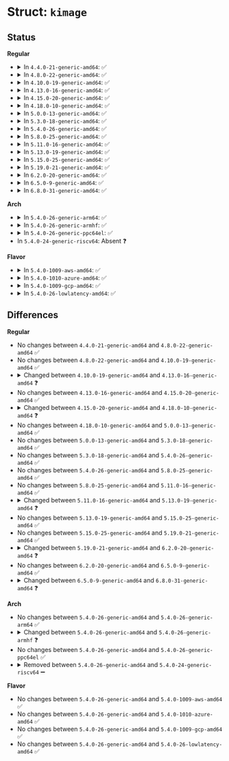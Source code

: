 # Struct: <code>kimage</code>

## Status
<b>Regular</b>
<ul>
<li>
<details>
<summary>In <code>4.4.0-21-generic-amd64</code>: ✅</summary>

```c
struct kimage {
    kimage_entry_t head;
    kimage_entry_t * entry;
    kimage_entry_t * last_entry;
    long unsigned int start;
    struct page * control_code_page;
    struct page * swap_page;
    long unsigned int nr_segments;
    struct kexec_segment[16] segment;
    struct list_head control_pages;
    struct list_head dest_pages;
    struct list_head unusable_pages;
    long unsigned int control_page;
    unsigned int type;
    unsigned int preserve_context;
    unsigned int file_mode;
    struct kimage_arch arch;
    void * kernel_buf;
    long unsigned int kernel_buf_len;
    void * initrd_buf;
    long unsigned int initrd_buf_len;
    char * cmdline_buf;
    long unsigned int cmdline_buf_len;
    struct kexec_file_ops * fops;
    void * image_loader_data;
    struct purgatory_info purgatory_info;
}
```
</details>
</li>
<li>
<details>
<summary>In <code>4.8.0-22-generic-amd64</code>: ✅</summary>

```c
struct kimage {
    kimage_entry_t head;
    kimage_entry_t * entry;
    kimage_entry_t * last_entry;
    long unsigned int start;
    struct page * control_code_page;
    struct page * swap_page;
    long unsigned int nr_segments;
    struct kexec_segment[16] segment;
    struct list_head control_pages;
    struct list_head dest_pages;
    struct list_head unusable_pages;
    long unsigned int control_page;
    unsigned int type;
    unsigned int preserve_context;
    unsigned int file_mode;
    struct kimage_arch arch;
    void * kernel_buf;
    long unsigned int kernel_buf_len;
    void * initrd_buf;
    long unsigned int initrd_buf_len;
    char * cmdline_buf;
    long unsigned int cmdline_buf_len;
    struct kexec_file_ops * fops;
    void * image_loader_data;
    struct purgatory_info purgatory_info;
}
```
</details>
</li>
<li>
<details>
<summary>In <code>4.10.0-19-generic-amd64</code>: ✅</summary>

```c
struct kimage {
    kimage_entry_t head;
    kimage_entry_t * entry;
    kimage_entry_t * last_entry;
    long unsigned int start;
    struct page * control_code_page;
    struct page * swap_page;
    long unsigned int nr_segments;
    struct kexec_segment[16] segment;
    struct list_head control_pages;
    struct list_head dest_pages;
    struct list_head unusable_pages;
    long unsigned int control_page;
    unsigned int type;
    unsigned int preserve_context;
    unsigned int file_mode;
    struct kimage_arch arch;
    void * kernel_buf;
    long unsigned int kernel_buf_len;
    void * initrd_buf;
    long unsigned int initrd_buf_len;
    char * cmdline_buf;
    long unsigned int cmdline_buf_len;
    struct kexec_file_ops * fops;
    void * image_loader_data;
    struct purgatory_info purgatory_info;
}
```
</details>
</li>
<li>
<details>
<summary>In <code>4.13.0-16-generic-amd64</code>: ✅</summary>

```c
struct kimage {
    kimage_entry_t head;
    kimage_entry_t * entry;
    kimage_entry_t * last_entry;
    long unsigned int start;
    struct page * control_code_page;
    struct page * swap_page;
    void * vmcoreinfo_data_copy;
    long unsigned int nr_segments;
    struct kexec_segment[16] segment;
    struct list_head control_pages;
    struct list_head dest_pages;
    struct list_head unusable_pages;
    long unsigned int control_page;
    unsigned int type;
    unsigned int preserve_context;
    unsigned int file_mode;
    struct kimage_arch arch;
    void * kernel_buf;
    long unsigned int kernel_buf_len;
    void * initrd_buf;
    long unsigned int initrd_buf_len;
    char * cmdline_buf;
    long unsigned int cmdline_buf_len;
    struct kexec_file_ops * fops;
    void * image_loader_data;
    struct purgatory_info purgatory_info;
}
```
</details>
</li>
<li>
<details>
<summary>In <code>4.15.0-20-generic-amd64</code>: ✅</summary>

```c
struct kimage {
    kimage_entry_t head;
    kimage_entry_t * entry;
    kimage_entry_t * last_entry;
    long unsigned int start;
    struct page * control_code_page;
    struct page * swap_page;
    void * vmcoreinfo_data_copy;
    long unsigned int nr_segments;
    struct kexec_segment[16] segment;
    struct list_head control_pages;
    struct list_head dest_pages;
    struct list_head unusable_pages;
    long unsigned int control_page;
    unsigned int type;
    unsigned int preserve_context;
    unsigned int file_mode;
    struct kimage_arch arch;
    void * kernel_buf;
    long unsigned int kernel_buf_len;
    void * initrd_buf;
    long unsigned int initrd_buf_len;
    char * cmdline_buf;
    long unsigned int cmdline_buf_len;
    struct kexec_file_ops * fops;
    void * image_loader_data;
    struct purgatory_info purgatory_info;
}
```
</details>
</li>
<li>
<details>
<summary>In <code>4.18.0-10-generic-amd64</code>: ✅</summary>

```c
struct kimage {
    kimage_entry_t head;
    kimage_entry_t * entry;
    kimage_entry_t * last_entry;
    long unsigned int start;
    struct page * control_code_page;
    struct page * swap_page;
    void * vmcoreinfo_data_copy;
    long unsigned int nr_segments;
    struct kexec_segment[16] segment;
    struct list_head control_pages;
    struct list_head dest_pages;
    struct list_head unusable_pages;
    long unsigned int control_page;
    unsigned int type;
    unsigned int preserve_context;
    unsigned int file_mode;
    struct kimage_arch arch;
    void * kernel_buf;
    long unsigned int kernel_buf_len;
    void * initrd_buf;
    long unsigned int initrd_buf_len;
    char * cmdline_buf;
    long unsigned int cmdline_buf_len;
    const struct kexec_file_ops * fops;
    void * image_loader_data;
    struct purgatory_info purgatory_info;
}
```
</details>
</li>
<li>
<details>
<summary>In <code>5.0.0-13-generic-amd64</code>: ✅</summary>

```c
struct kimage {
    kimage_entry_t head;
    kimage_entry_t * entry;
    kimage_entry_t * last_entry;
    long unsigned int start;
    struct page * control_code_page;
    struct page * swap_page;
    void * vmcoreinfo_data_copy;
    long unsigned int nr_segments;
    struct kexec_segment[16] segment;
    struct list_head control_pages;
    struct list_head dest_pages;
    struct list_head unusable_pages;
    long unsigned int control_page;
    unsigned int type;
    unsigned int preserve_context;
    unsigned int file_mode;
    struct kimage_arch arch;
    void * kernel_buf;
    long unsigned int kernel_buf_len;
    void * initrd_buf;
    long unsigned int initrd_buf_len;
    char * cmdline_buf;
    long unsigned int cmdline_buf_len;
    const struct kexec_file_ops * fops;
    void * image_loader_data;
    struct purgatory_info purgatory_info;
}
```
</details>
</li>
<li>
<details>
<summary>In <code>5.3.0-18-generic-amd64</code>: ✅</summary>

```c
struct kimage {
    kimage_entry_t head;
    kimage_entry_t * entry;
    kimage_entry_t * last_entry;
    long unsigned int start;
    struct page * control_code_page;
    struct page * swap_page;
    void * vmcoreinfo_data_copy;
    long unsigned int nr_segments;
    struct kexec_segment[16] segment;
    struct list_head control_pages;
    struct list_head dest_pages;
    struct list_head unusable_pages;
    long unsigned int control_page;
    unsigned int type;
    unsigned int preserve_context;
    unsigned int file_mode;
    struct kimage_arch arch;
    void * kernel_buf;
    long unsigned int kernel_buf_len;
    void * initrd_buf;
    long unsigned int initrd_buf_len;
    char * cmdline_buf;
    long unsigned int cmdline_buf_len;
    const struct kexec_file_ops * fops;
    void * image_loader_data;
    struct purgatory_info purgatory_info;
}
```
</details>
</li>
<li>
<details>
<summary>In <code>5.4.0-26-generic-amd64</code>: ✅</summary>

```c
struct kimage {
    kimage_entry_t head;
    kimage_entry_t * entry;
    kimage_entry_t * last_entry;
    long unsigned int start;
    struct page * control_code_page;
    struct page * swap_page;
    void * vmcoreinfo_data_copy;
    long unsigned int nr_segments;
    struct kexec_segment[16] segment;
    struct list_head control_pages;
    struct list_head dest_pages;
    struct list_head unusable_pages;
    long unsigned int control_page;
    unsigned int type;
    unsigned int preserve_context;
    unsigned int file_mode;
    struct kimage_arch arch;
    void * kernel_buf;
    long unsigned int kernel_buf_len;
    void * initrd_buf;
    long unsigned int initrd_buf_len;
    char * cmdline_buf;
    long unsigned int cmdline_buf_len;
    const struct kexec_file_ops * fops;
    void * image_loader_data;
    struct purgatory_info purgatory_info;
}
```
</details>
</li>
<li>
<details>
<summary>In <code>5.8.0-25-generic-amd64</code>: ✅</summary>

```c
struct kimage {
    kimage_entry_t head;
    kimage_entry_t * entry;
    kimage_entry_t * last_entry;
    long unsigned int start;
    struct page * control_code_page;
    struct page * swap_page;
    void * vmcoreinfo_data_copy;
    long unsigned int nr_segments;
    struct kexec_segment[16] segment;
    struct list_head control_pages;
    struct list_head dest_pages;
    struct list_head unusable_pages;
    long unsigned int control_page;
    unsigned int type;
    unsigned int preserve_context;
    unsigned int file_mode;
    struct kimage_arch arch;
    void * kernel_buf;
    long unsigned int kernel_buf_len;
    void * initrd_buf;
    long unsigned int initrd_buf_len;
    char * cmdline_buf;
    long unsigned int cmdline_buf_len;
    const struct kexec_file_ops * fops;
    void * image_loader_data;
    struct purgatory_info purgatory_info;
}
```
</details>
</li>
<li>
<details>
<summary>In <code>5.11.0-16-generic-amd64</code>: ✅</summary>

```c
struct kimage {
    kimage_entry_t head;
    kimage_entry_t * entry;
    kimage_entry_t * last_entry;
    long unsigned int start;
    struct page * control_code_page;
    struct page * swap_page;
    void * vmcoreinfo_data_copy;
    long unsigned int nr_segments;
    struct kexec_segment[16] segment;
    struct list_head control_pages;
    struct list_head dest_pages;
    struct list_head unusable_pages;
    long unsigned int control_page;
    unsigned int type;
    unsigned int preserve_context;
    unsigned int file_mode;
    struct kimage_arch arch;
    void * kernel_buf;
    long unsigned int kernel_buf_len;
    void * initrd_buf;
    long unsigned int initrd_buf_len;
    char * cmdline_buf;
    long unsigned int cmdline_buf_len;
    const struct kexec_file_ops * fops;
    void * image_loader_data;
    struct purgatory_info purgatory_info;
}
```
</details>
</li>
<li>
<details>
<summary>In <code>5.13.0-19-generic-amd64</code>: ✅</summary>

```c
struct kimage {
    kimage_entry_t head;
    kimage_entry_t * entry;
    kimage_entry_t * last_entry;
    long unsigned int start;
    struct page * control_code_page;
    struct page * swap_page;
    void * vmcoreinfo_data_copy;
    long unsigned int nr_segments;
    struct kexec_segment[16] segment;
    struct list_head control_pages;
    struct list_head dest_pages;
    struct list_head unusable_pages;
    long unsigned int control_page;
    unsigned int type;
    unsigned int preserve_context;
    unsigned int file_mode;
    struct kimage_arch arch;
    void * kernel_buf;
    long unsigned int kernel_buf_len;
    void * initrd_buf;
    long unsigned int initrd_buf_len;
    char * cmdline_buf;
    long unsigned int cmdline_buf_len;
    const struct kexec_file_ops * fops;
    void * image_loader_data;
    struct purgatory_info purgatory_info;
    void * elf_headers;
    long unsigned int elf_headers_sz;
    long unsigned int elf_load_addr;
}
```
</details>
</li>
<li>
<details>
<summary>In <code>5.15.0-25-generic-amd64</code>: ✅</summary>

```c
struct kimage {
    kimage_entry_t head;
    kimage_entry_t * entry;
    kimage_entry_t * last_entry;
    long unsigned int start;
    struct page * control_code_page;
    struct page * swap_page;
    void * vmcoreinfo_data_copy;
    long unsigned int nr_segments;
    struct kexec_segment[16] segment;
    struct list_head control_pages;
    struct list_head dest_pages;
    struct list_head unusable_pages;
    long unsigned int control_page;
    unsigned int type;
    unsigned int preserve_context;
    unsigned int file_mode;
    struct kimage_arch arch;
    void * kernel_buf;
    long unsigned int kernel_buf_len;
    void * initrd_buf;
    long unsigned int initrd_buf_len;
    char * cmdline_buf;
    long unsigned int cmdline_buf_len;
    const struct kexec_file_ops * fops;
    void * image_loader_data;
    struct purgatory_info purgatory_info;
    void * elf_headers;
    long unsigned int elf_headers_sz;
    long unsigned int elf_load_addr;
}
```
</details>
</li>
<li>
<details>
<summary>In <code>5.19.0-21-generic-amd64</code>: ✅</summary>

```c
struct kimage {
    kimage_entry_t head;
    kimage_entry_t * entry;
    kimage_entry_t * last_entry;
    long unsigned int start;
    struct page * control_code_page;
    struct page * swap_page;
    void * vmcoreinfo_data_copy;
    long unsigned int nr_segments;
    struct kexec_segment[16] segment;
    struct list_head control_pages;
    struct list_head dest_pages;
    struct list_head unusable_pages;
    long unsigned int control_page;
    unsigned int type;
    unsigned int preserve_context;
    unsigned int file_mode;
    struct kimage_arch arch;
    void * kernel_buf;
    long unsigned int kernel_buf_len;
    void * initrd_buf;
    long unsigned int initrd_buf_len;
    char * cmdline_buf;
    long unsigned int cmdline_buf_len;
    const struct kexec_file_ops * fops;
    void * image_loader_data;
    struct purgatory_info purgatory_info;
    void * elf_headers;
    long unsigned int elf_headers_sz;
    long unsigned int elf_load_addr;
}
```
</details>
</li>
<li>
<details>
<summary>In <code>6.2.0-20-generic-amd64</code>: ✅</summary>

```c
struct kimage {
    kimage_entry_t head;
    kimage_entry_t * entry;
    kimage_entry_t * last_entry;
    long unsigned int start;
    struct page * control_code_page;
    struct page * swap_page;
    void * vmcoreinfo_data_copy;
    long unsigned int nr_segments;
    struct kexec_segment[16] segment;
    struct list_head control_pages;
    struct list_head dest_pages;
    struct list_head unusable_pages;
    long unsigned int control_page;
    unsigned int type;
    unsigned int preserve_context;
    unsigned int file_mode;
    struct kimage_arch arch;
    void * kernel_buf;
    long unsigned int kernel_buf_len;
    void * initrd_buf;
    long unsigned int initrd_buf_len;
    char * cmdline_buf;
    long unsigned int cmdline_buf_len;
    const struct kexec_file_ops * fops;
    void * image_loader_data;
    struct purgatory_info purgatory_info;
    void * ima_buffer;
    phys_addr_t ima_buffer_addr;
    size_t ima_buffer_size;
    void * elf_headers;
    long unsigned int elf_headers_sz;
    long unsigned int elf_load_addr;
}
```
</details>
</li>
<li>
<details>
<summary>In <code>6.5.0-9-generic-amd64</code>: ✅</summary>

```c
struct kimage {
    kimage_entry_t head;
    kimage_entry_t * entry;
    kimage_entry_t * last_entry;
    long unsigned int start;
    struct page * control_code_page;
    struct page * swap_page;
    void * vmcoreinfo_data_copy;
    long unsigned int nr_segments;
    struct kexec_segment[16] segment;
    struct list_head control_pages;
    struct list_head dest_pages;
    struct list_head unusable_pages;
    long unsigned int control_page;
    unsigned int type;
    unsigned int preserve_context;
    unsigned int file_mode;
    struct kimage_arch arch;
    void * kernel_buf;
    long unsigned int kernel_buf_len;
    void * initrd_buf;
    long unsigned int initrd_buf_len;
    char * cmdline_buf;
    long unsigned int cmdline_buf_len;
    const struct kexec_file_ops * fops;
    void * image_loader_data;
    struct purgatory_info purgatory_info;
    void * ima_buffer;
    phys_addr_t ima_buffer_addr;
    size_t ima_buffer_size;
    void * elf_headers;
    long unsigned int elf_headers_sz;
    long unsigned int elf_load_addr;
}
```
</details>
</li>
<li>
<details>
<summary>In <code>6.8.0-31-generic-amd64</code>: ✅</summary>

```c
struct kimage {
    kimage_entry_t head;
    kimage_entry_t * entry;
    kimage_entry_t * last_entry;
    long unsigned int start;
    struct page * control_code_page;
    struct page * swap_page;
    void * vmcoreinfo_data_copy;
    long unsigned int nr_segments;
    struct kexec_segment[16] segment;
    struct list_head control_pages;
    struct list_head dest_pages;
    struct list_head unusable_pages;
    long unsigned int control_page;
    unsigned int type;
    unsigned int preserve_context;
    unsigned int file_mode;
    unsigned int update_elfcorehdr;
    struct kimage_arch arch;
    void * kernel_buf;
    long unsigned int kernel_buf_len;
    void * initrd_buf;
    long unsigned int initrd_buf_len;
    char * cmdline_buf;
    long unsigned int cmdline_buf_len;
    const struct kexec_file_ops * fops;
    void * image_loader_data;
    struct purgatory_info purgatory_info;
    int hp_action;
    int elfcorehdr_index;
    bool elfcorehdr_updated;
    void * ima_buffer;
    phys_addr_t ima_buffer_addr;
    size_t ima_buffer_size;
    void * elf_headers;
    long unsigned int elf_headers_sz;
    long unsigned int elf_load_addr;
}
```
</details>
</li>
</ul>
<b>Arch</b>
<ul>
<li>
<details>
<summary>In <code>5.4.0-26-generic-arm64</code>: ✅</summary>

```c
struct kimage {
    kimage_entry_t head;
    kimage_entry_t * entry;
    kimage_entry_t * last_entry;
    long unsigned int start;
    struct page * control_code_page;
    struct page * swap_page;
    void * vmcoreinfo_data_copy;
    long unsigned int nr_segments;
    struct kexec_segment[16] segment;
    struct list_head control_pages;
    struct list_head dest_pages;
    struct list_head unusable_pages;
    long unsigned int control_page;
    unsigned int type;
    unsigned int preserve_context;
    unsigned int file_mode;
    struct kimage_arch arch;
    void * kernel_buf;
    long unsigned int kernel_buf_len;
    void * initrd_buf;
    long unsigned int initrd_buf_len;
    char * cmdline_buf;
    long unsigned int cmdline_buf_len;
    const struct kexec_file_ops * fops;
    void * image_loader_data;
    struct purgatory_info purgatory_info;
}
```
</details>
</li>
<li>
<details>
<summary>In <code>5.4.0-26-generic-armhf</code>: ✅</summary>

```c
struct kimage {
    kimage_entry_t head;
    kimage_entry_t * entry;
    kimage_entry_t * last_entry;
    long unsigned int start;
    struct page * control_code_page;
    struct page * swap_page;
    void * vmcoreinfo_data_copy;
    long unsigned int nr_segments;
    struct kexec_segment[16] segment;
    struct list_head control_pages;
    struct list_head dest_pages;
    struct list_head unusable_pages;
    long unsigned int control_page;
    unsigned int type;
    unsigned int preserve_context;
    unsigned int file_mode;
    struct kimage_arch arch;
}
```
</details>
</li>
<li>
<details>
<summary>In <code>5.4.0-26-generic-ppc64el</code>: ✅</summary>

```c
struct kimage {
    kimage_entry_t head;
    kimage_entry_t * entry;
    kimage_entry_t * last_entry;
    long unsigned int start;
    struct page * control_code_page;
    struct page * swap_page;
    void * vmcoreinfo_data_copy;
    long unsigned int nr_segments;
    struct kexec_segment[16] segment;
    struct list_head control_pages;
    struct list_head dest_pages;
    struct list_head unusable_pages;
    long unsigned int control_page;
    unsigned int type;
    unsigned int preserve_context;
    unsigned int file_mode;
    struct kimage_arch arch;
    void * kernel_buf;
    long unsigned int kernel_buf_len;
    void * initrd_buf;
    long unsigned int initrd_buf_len;
    char * cmdline_buf;
    long unsigned int cmdline_buf_len;
    const struct kexec_file_ops * fops;
    void * image_loader_data;
    struct purgatory_info purgatory_info;
}
```
</details>
</li>
<li>
In <code>5.4.0-24-generic-riscv64</code>: Absent ❓
</li>
</ul>
<b>Flavor</b>
<ul>
<li>
<details>
<summary>In <code>5.4.0-1009-aws-amd64</code>: ✅</summary>

```c
struct kimage {
    kimage_entry_t head;
    kimage_entry_t * entry;
    kimage_entry_t * last_entry;
    long unsigned int start;
    struct page * control_code_page;
    struct page * swap_page;
    void * vmcoreinfo_data_copy;
    long unsigned int nr_segments;
    struct kexec_segment[16] segment;
    struct list_head control_pages;
    struct list_head dest_pages;
    struct list_head unusable_pages;
    long unsigned int control_page;
    unsigned int type;
    unsigned int preserve_context;
    unsigned int file_mode;
    struct kimage_arch arch;
    void * kernel_buf;
    long unsigned int kernel_buf_len;
    void * initrd_buf;
    long unsigned int initrd_buf_len;
    char * cmdline_buf;
    long unsigned int cmdline_buf_len;
    const struct kexec_file_ops * fops;
    void * image_loader_data;
    struct purgatory_info purgatory_info;
}
```
</details>
</li>
<li>
<details>
<summary>In <code>5.4.0-1010-azure-amd64</code>: ✅</summary>

```c
struct kimage {
    kimage_entry_t head;
    kimage_entry_t * entry;
    kimage_entry_t * last_entry;
    long unsigned int start;
    struct page * control_code_page;
    struct page * swap_page;
    void * vmcoreinfo_data_copy;
    long unsigned int nr_segments;
    struct kexec_segment[16] segment;
    struct list_head control_pages;
    struct list_head dest_pages;
    struct list_head unusable_pages;
    long unsigned int control_page;
    unsigned int type;
    unsigned int preserve_context;
    unsigned int file_mode;
    struct kimage_arch arch;
    void * kernel_buf;
    long unsigned int kernel_buf_len;
    void * initrd_buf;
    long unsigned int initrd_buf_len;
    char * cmdline_buf;
    long unsigned int cmdline_buf_len;
    const struct kexec_file_ops * fops;
    void * image_loader_data;
    struct purgatory_info purgatory_info;
}
```
</details>
</li>
<li>
<details>
<summary>In <code>5.4.0-1009-gcp-amd64</code>: ✅</summary>

```c
struct kimage {
    kimage_entry_t head;
    kimage_entry_t * entry;
    kimage_entry_t * last_entry;
    long unsigned int start;
    struct page * control_code_page;
    struct page * swap_page;
    void * vmcoreinfo_data_copy;
    long unsigned int nr_segments;
    struct kexec_segment[16] segment;
    struct list_head control_pages;
    struct list_head dest_pages;
    struct list_head unusable_pages;
    long unsigned int control_page;
    unsigned int type;
    unsigned int preserve_context;
    unsigned int file_mode;
    struct kimage_arch arch;
    void * kernel_buf;
    long unsigned int kernel_buf_len;
    void * initrd_buf;
    long unsigned int initrd_buf_len;
    char * cmdline_buf;
    long unsigned int cmdline_buf_len;
    const struct kexec_file_ops * fops;
    void * image_loader_data;
    struct purgatory_info purgatory_info;
}
```
</details>
</li>
<li>
<details>
<summary>In <code>5.4.0-26-lowlatency-amd64</code>: ✅</summary>

```c
struct kimage {
    kimage_entry_t head;
    kimage_entry_t * entry;
    kimage_entry_t * last_entry;
    long unsigned int start;
    struct page * control_code_page;
    struct page * swap_page;
    void * vmcoreinfo_data_copy;
    long unsigned int nr_segments;
    struct kexec_segment[16] segment;
    struct list_head control_pages;
    struct list_head dest_pages;
    struct list_head unusable_pages;
    long unsigned int control_page;
    unsigned int type;
    unsigned int preserve_context;
    unsigned int file_mode;
    struct kimage_arch arch;
    void * kernel_buf;
    long unsigned int kernel_buf_len;
    void * initrd_buf;
    long unsigned int initrd_buf_len;
    char * cmdline_buf;
    long unsigned int cmdline_buf_len;
    const struct kexec_file_ops * fops;
    void * image_loader_data;
    struct purgatory_info purgatory_info;
}
```
</details>
</li>
</ul>

## Differences
<b>Regular</b>
<ul>
<li>
No changes between <code>4.4.0-21-generic-amd64</code> and <code>4.8.0-22-generic-amd64</code> ✅
</li>
<li>
No changes between <code>4.8.0-22-generic-amd64</code> and <code>4.10.0-19-generic-amd64</code> ✅
</li>
<li>
<details>
<summary>Changed between <code>4.10.0-19-generic-amd64</code> and <code>4.13.0-16-generic-amd64</code> ❓</summary>
<ul>
<li>
<b>Field added. </b>
<code>void * vmcoreinfo_data_copy</code>
</li>
</ul>
</details>
</li>
<li>
No changes between <code>4.13.0-16-generic-amd64</code> and <code>4.15.0-20-generic-amd64</code> ✅
</li>
<li>
<details>
<summary>Changed between <code>4.15.0-20-generic-amd64</code> and <code>4.18.0-10-generic-amd64</code> ❓</summary>
<ul>
<li>
<b>Field type changed. </b>
<code>struct kexec_file_ops * fops</code> ➡️ <code>const struct kexec_file_ops * fops</code>
</li>
</ul>
</details>
</li>
<li>
No changes between <code>4.18.0-10-generic-amd64</code> and <code>5.0.0-13-generic-amd64</code> ✅
</li>
<li>
No changes between <code>5.0.0-13-generic-amd64</code> and <code>5.3.0-18-generic-amd64</code> ✅
</li>
<li>
No changes between <code>5.3.0-18-generic-amd64</code> and <code>5.4.0-26-generic-amd64</code> ✅
</li>
<li>
No changes between <code>5.4.0-26-generic-amd64</code> and <code>5.8.0-25-generic-amd64</code> ✅
</li>
<li>
No changes between <code>5.8.0-25-generic-amd64</code> and <code>5.11.0-16-generic-amd64</code> ✅
</li>
<li>
<details>
<summary>Changed between <code>5.11.0-16-generic-amd64</code> and <code>5.13.0-19-generic-amd64</code> ❓</summary>
<ul>
<li>
<b>Field added. </b>
<code>void * elf_headers</code>
</li>
<li>
<b>Field added. </b>
<code>long unsigned int elf_headers_sz</code>
</li>
<li>
<b>Field added. </b>
<code>long unsigned int elf_load_addr</code>
</li>
</ul>
</details>
</li>
<li>
No changes between <code>5.13.0-19-generic-amd64</code> and <code>5.15.0-25-generic-amd64</code> ✅
</li>
<li>
No changes between <code>5.15.0-25-generic-amd64</code> and <code>5.19.0-21-generic-amd64</code> ✅
</li>
<li>
<details>
<summary>Changed between <code>5.19.0-21-generic-amd64</code> and <code>6.2.0-20-generic-amd64</code> ❓</summary>
<ul>
<li>
<b>Field added. </b>
<code>void * ima_buffer</code>
</li>
<li>
<b>Field added. </b>
<code>phys_addr_t ima_buffer_addr</code>
</li>
<li>
<b>Field added. </b>
<code>size_t ima_buffer_size</code>
</li>
</ul>
</details>
</li>
<li>
No changes between <code>6.2.0-20-generic-amd64</code> and <code>6.5.0-9-generic-amd64</code> ✅
</li>
<li>
<details>
<summary>Changed between <code>6.5.0-9-generic-amd64</code> and <code>6.8.0-31-generic-amd64</code> ❓</summary>
<ul>
<li>
<b>Field added. </b>
<code>unsigned int update_elfcorehdr</code>
</li>
<li>
<b>Field added. </b>
<code>int hp_action</code>
</li>
<li>
<b>Field added. </b>
<code>int elfcorehdr_index</code>
</li>
<li>
<b>Field added. </b>
<code>bool elfcorehdr_updated</code>
</li>
</ul>
</details>
</li>
</ul>
<b>Arch</b>
<ul>
<li>
No changes between <code>5.4.0-26-generic-amd64</code> and <code>5.4.0-26-generic-arm64</code> ✅
</li>
<li>
<details>
<summary>Changed between <code>5.4.0-26-generic-amd64</code> and <code>5.4.0-26-generic-armhf</code> ❓</summary>
<ul>
<li>
<b>Field removed. </b>
<code>void * kernel_buf</code>
</li>
<li>
<b>Field removed. </b>
<code>long unsigned int kernel_buf_len</code>
</li>
<li>
<b>Field removed. </b>
<code>void * initrd_buf</code>
</li>
<li>
<b>Field removed. </b>
<code>long unsigned int initrd_buf_len</code>
</li>
<li>
<b>Field removed. </b>
<code>char * cmdline_buf</code>
</li>
<li>
<b>Field removed. </b>
<code>long unsigned int cmdline_buf_len</code>
</li>
<li>
<b>Field removed. </b>
<code>const struct kexec_file_ops * fops</code>
</li>
<li>
<b>Field removed. </b>
<code>void * image_loader_data</code>
</li>
<li>
<b>Field removed. </b>
<code>struct purgatory_info purgatory_info</code>
</li>
</ul>
</details>
</li>
<li>
No changes between <code>5.4.0-26-generic-amd64</code> and <code>5.4.0-26-generic-ppc64el</code> ✅
</li>
<li>
<details>
<summary>Removed between <code>5.4.0-26-generic-amd64</code> and <code>5.4.0-24-generic-riscv64</code> ➖</summary>

```c
struct kimage {
    kimage_entry_t head;
    kimage_entry_t * entry;
    kimage_entry_t * last_entry;
    long unsigned int start;
    struct page * control_code_page;
    struct page * swap_page;
    void * vmcoreinfo_data_copy;
    long unsigned int nr_segments;
    struct kexec_segment[16] segment;
    struct list_head control_pages;
    struct list_head dest_pages;
    struct list_head unusable_pages;
    long unsigned int control_page;
    unsigned int type;
    unsigned int preserve_context;
    unsigned int file_mode;
    struct kimage_arch arch;
    void * kernel_buf;
    long unsigned int kernel_buf_len;
    void * initrd_buf;
    long unsigned int initrd_buf_len;
    char * cmdline_buf;
    long unsigned int cmdline_buf_len;
    const struct kexec_file_ops * fops;
    void * image_loader_data;
    struct purgatory_info purgatory_info;
}
```
</details>
</li>
</ul>
<b>Flavor</b>
<ul>
<li>
No changes between <code>5.4.0-26-generic-amd64</code> and <code>5.4.0-1009-aws-amd64</code> ✅
</li>
<li>
No changes between <code>5.4.0-26-generic-amd64</code> and <code>5.4.0-1010-azure-amd64</code> ✅
</li>
<li>
No changes between <code>5.4.0-26-generic-amd64</code> and <code>5.4.0-1009-gcp-amd64</code> ✅
</li>
<li>
No changes between <code>5.4.0-26-generic-amd64</code> and <code>5.4.0-26-lowlatency-amd64</code> ✅
</li>
</ul>
